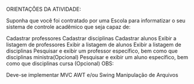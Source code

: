 ORIENTAÇÕES DA ATIVIDADE: 

Suponha que você foi contratado por uma Escola para informatizar o seu sistema  de controle acadêmico que seja capaz de:

Cadastrar professores
Cadastrar disciplinas
Cadastrar alunos
Exibir a listagem de professores
Exibir a listagem de alunos
Exibir a listagem de disciplinas
Pesquisar e exibir um professor específico, bem como que disciplinas ministra(Opcional)
Pesquisar e exibir um aluno específico, bem como que disciplinas cursa (Opcional)
OBS:

Deve-se implementar
MVC
AWT e/ou Swing
Manipulação de Arquivos

